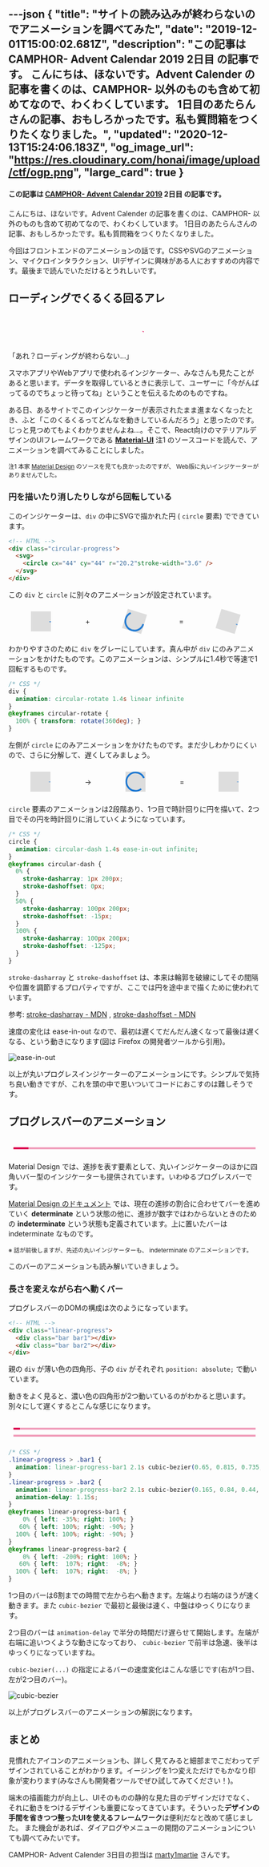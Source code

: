 ---json
{
  "title": "サイトの読み込みが終わらないのでアニメーションを調べてみた",
  "date": "2019-12-01T15:00:02.681Z",
  "description": "この記事は CAMPHOR- Advent Calendar 2019 2日目 の記事です。  こんにちは、ほないです。Advent Calender の記事を書くのは、CAMPHOR- 以外のものも含めて初めてなので、わくわくしています。 1日目のあたらんさんの記事、おもしろかったです。私も質問箱をつくりたくなりました。",
  "updated": "2020-12-13T15:24:06.183Z",
  "og_image_url": "https://res.cloudinary.com/honai/image/upload/ctf/ogp.png",
  "large_card": true
}
---

#### この記事は [CAMPHOR- Advent Calendar 2019](http://advent.camph.net/) **2日目** の記事です。

こんにちは、ほないです。Advent Calender の記事を書くのは、CAMPHOR- 以外のものも含めて初めてなので、わくわくしています。
1日目のあたらんさんの記事、おもしろかったです。私も質問箱をつくりたくなりました。

今回はフロントエンドのアニメーションの話です。CSSやSVGのアニメーション、マイクロインタラクション、UIデザインに興味がある人におすすめの内容です。最後まで読んでいただけるとうれしいです。

## ローディングでくるくる回るアレ

<div class="component-box">
  <div class="circular-progress secondary indeterminate">
    <svg viewBox="22 22 44 44">
      <circle cx="44" cy="44" r="20.2" fill="none" stroke-width="3.6"></circle>
    </svg>
  </div>
</div>

「あれ？ローディングが終わらない…」

スマホアプリやWebアプリで使われるインジケーター、みなさんも見たことがあると思います。データを取得しているときに表示して、ユーザーに「今がんばってるのでちょっと待ってね」ということを伝えるためのものですね。

ある日、あるサイトでこのインジケーターが表示されたまま進まなくなったとき、ふと「このくるくるってどんなを動きしているんだろう」と思ったのです。
じっと見つめてもよくわかりませんよね…。そこで、React向けのマテリアルデザインのUIフレームワークである [**Material-UI**](https://material-ui.com/) 注1 のソースコードを読んで、アニメーションを調べてみることにしました。

<small>注1 本家 [Material Design](https://material.io/) のソースを見ても良かったのですが、 Web版に丸いインジケーターがありませんでした。</small>

### 円を描いたり消したりしながら回転している

このインジケーターは、`div` の中にSVGで描かれた円 ( `circle` 要素) でできています。
```html
<!-- HTML -->
<div class="circular-progress">
  <svg>
    <circle cx="44" cy="44" r="20.2"stroke-width="3.6" />
  </svg>
</div>
```
この `div` と `circle` に別々のアニメーションが設定されています。

  <div class="component-box">
  <div class="circular-progress primary indeterminate" style="background-color: #ddd; animation: none;">
      <svg viewBox="22 22 44 44">
        <circle cx="44" cy="44" r="20.2" fill="none" stroke-width="3.6"></circle>
      </svg>
    </div>
    <span>+</span>
    <div class="circular-progress primary indeterminate" style="background-color: #ddd;">
      <svg viewBox="22 22 44 44">
        <circle cx="44" cy="44" r="20.2" fill="none" stroke-width="3.6" style="animation: none;"></circle>
      </svg>
    </div>
    <span>=</span>
    <div class="circular-progress primary indeterminate" style="background-color: #ddd;">
      <svg viewBox="22 22 44 44">
        <circle cx="44" cy="44" r="20.2" fill="none" stroke-width="3.6"></circle>
      </svg>
    </div>
  </div>

わかりやすさのために `div` をグレーにしています。真ん中が `div` にのみアニメーションをかけたものです。このアニメーションは、シンプルに1.4秒で等速で1回転するものです。

```css
/* CSS */
div {
  animation: circular-rotate 1.4s linear infinite
}
@keyframes circular-rotate {
  100% { transform: rotate(360deg); }
}
```

左側が `circle` にのみアニメーションをかけたものです。まだ少しわかりにくいので、さらに分解して、遅くしてみましょう。

  <div class="component-box">
    <div class="circular-progress primary indeterminate" style="background-color: #ddd; animation: none;">
      <svg viewBox="22 22 44 44">
        <circle cx="44" cy="44" r="20.2" fill="none" stroke-width="3.6"
          style="animation: circular-dash-1 2s ease-in infinite"></circle>
      </svg>
    </div>
    <span>→</span>
    <div class="circular-progress primary indeterminate" style="background-color: #ddd; animation: none;">
      <svg viewBox="22 22 44 44">
        <circle cx="44" cy="44" r="20.2" fill="none" stroke-width="3.6"
          style="animation: circular-dash-2 2s ease-out infinite"></circle>
      </svg>
    </div>
    <span>=</span>
    <div class="circular-progress primary indeterminate" style="background-color: #ddd; animation: none;">
      <svg viewBox="22 22 44 44">
        <circle cx="44" cy="44" r="20.2" fill="none" stroke-width="3.6"
          style="animation: circular-dash 4s ease-in-out infinite"></circle>
      </svg>
    </div>
  </div>

`circle` 要素のアニメーションは2段階あり、1つ目で時計回りに円を描いて、2つ目でその円を時計回りに消していくようになっています。
```css
/* CSS */
circle {
  animation: circular-dash 1.4s ease-in-out infinite;
}
@keyframes circular-dash {
  0% {
    stroke-dasharray: 1px 200px;
    stroke-dashoffset: 0px;
  }
  50% {
    stroke-dasharray: 100px 200px;
    stroke-dashoffset: -15px;
  }
  100% {
    stroke-dasharray: 100px 200px;
    stroke-dashoffset: -125px;
  }
}
```
`stroke-dasharray` と `stroke-dashoffset` は、本来は輪郭を破線にしてその間隔や位置を調節するプロパティですが、ここでは円を途中まで描くために使われています。

参考: [stroke-dasharray - MDN](https://developer.mozilla.org/en-US/docs/Web/SVG/Attribute/stroke-dasharray) , [stroke-dashoffset - MDN](https://developer.mozilla.org/en-US/docs/Web/SVG/Attribute/stroke-dashoffset)

速度の変化は ease-in-out なので、最初は遅くてだんだん速くなって最後は遅くなる、という動きになります(図は Firefox の開発者ツールから引用)。

![ease-in-out](https://res.cloudinary.com/honai/image/upload/f_auto/ctf/ease-in-out.png)

以上が丸いプログレスインジケーターのアニメーションにです。シンプルで気持ち良い動きですが、これを頭の中で思いついてコードにおこすのは難しそうです。

## プログレスバーのアニメーション

  <div class="component-box">
    <div class="linear-progress indeterminate secondary">
      <div class="bar bar1"></div>
      <div class="bar bar2"></div>
    </div>
  </div>

Material Design では、進捗を表す要素として、丸いインジケーターのほかに四角いバー型のインジケーターも提供されています。いわゆるプログレスバーです。

[Material Design のドキュメント](https://material.io/components/progress-indicators/) では、現在の進捗の割合に合わせてバーを進めていく **determinate** という状態の他に、進捗が数字ではわからないときのための **indeterminate** という状態も定義されています。上に置いたバーは indeterminate なものです。

<small>※ 話が前後しますが、先述の丸いインジケーターも、 indeterminate のアニメーションです。</small>

このバーのアニメーションも読み解いていきましょう。

### 長さを変えながら右へ動くバー

プログレスバーのDOMの構成は次のようになっています。

```html
<!-- HTML -->
<div class="linear-progress">
  <div class="bar bar1"></div>
  <div class="bar bar2"></div>
</div>
```

親の `div` が薄い色の四角形、子の `div` がそれぞれ `position: absolute;` で動いています。

動きをよく見ると、濃い色の四角形が2つ動いているのがわかると思います。別々にして遅くするとこんな感じになります。

  <div class="component-box column">
    <div class="linear-progress indeterminate secondary">
      <div class="bar bar1" style="animation-duration: 5s;"></div>
    </div>
    <div class="linear-progress indeterminate secondary">
      <div class="bar bar2" style="animation-duration: 5s; animation-delay: 2.5s;"></div>
    </div>
  </div>

```css
/* CSS */
.linear-progress > .bar1 {
  animation: linear-progress-bar1 2.1s cubic-bezier(0.65, 0.815, 0.735, 0.395) infinite;
}
.linear-progress > .bar2 {
  animation: linear-progress-bar2 2.1s cubic-bezier(0.165, 0.84, 0.44, 1) infinite;
  animation-delay: 1.15s;
}
@keyframes linear-progress-bar1 {
    0% { left: -35%; right: 100%; }
   60% { left: 100%; right: -90%; }
  100% { left: 100%; right: -90%; }
}
@keyframes linear-progress-bar2 {
    0% { left: -200%; right: 100%; }
   60% { left:  107%; right:  -8%; }
  100% { left:  107%; right:  -8%; }
}
```

1つ目のバーは6割までの時間で左から右へ動きます。左端より右端のほうが速く動きます。また `cubic-bezier` で最初と最後は速く、中盤はゆっくりになります。

2つ目のバーは `animation-delay` で半分の時間だけ遅らせて開始します。左端が右端に追いつくような動きになっており、 `cubic-bezier` で前半は急速、後半はゆっくりになっていますね。

`cubic-bezier(...)` の指定によるバーの速度変化はこんな感じです(右が1つ目、左が2つ目のバー)。

![cubic-bezier](https://res.cloudinary.com/honai/image/upload/f_auto/ctf/cubic-bezier.png)

以上がプログレスバーのアニメーションの解説になります。

## まとめ

見慣れたアイコンのアニメーションも、詳しく見てみると細部までこだわってデザインされていることがわかります。イージングを1つ変えただけでもかなり印象が変わります(みなさんも開発者ツールでぜひ試してみてください！)。

端末の描画能力が向上し、UIそのものの静的な見た目のデザインだけでなく、それに動きをつけるデザインも重要になってきています。そういった**デザインの手間を省きつつ整ったUIを使えるフレームワーク**は便利だなと改めて感じました。
また機会があれば、ダイアログやメニューの開閉のアニメーションについても調べてみたいです。

CAMPHOR- Advent Calender 3日目の担当は [marty1martie](https://skstmsk-portfolio.firebaseapp.com/) さんです。

  <style>
    .component-box {
      --primary: #1976d2;
      --secondary: #dc004e;
      --primary-trans: rgb(167, 202, 237);
      --secondary-trans: rgb(241, 158, 187);
      display: flex;
      justify-content: space-around;
      padding: 10px;
      align-items: center;
    }

    .component-box.column {
      flex-flow: column nowrap;
    }

    .circular-progress {
      width: 40px;
      height: 40px;
      display: 'inline-block';
    }

    .circular-progress.indeterminate {
      animation: circular-rotate 1.4s linear infinite
    }

    .circular-progress svg {
      display: block;
    }

    .circular-progress.primary circle {
      stroke: var(--primary);
    }
    .circular-progress.secondary circle {
      stroke: var(--secondary);
    }

    .circular-progress.indeterminate circle {
      animation: circular-dash 1.4s ease-in-out infinite;
      stroke-dasharray: 80px 200px;
      stroke-dashoffset: 0px;
    }

    @keyframes circular-rotate {
      100% {
        transform: rotate(360deg);
      }
    }

    @keyframes circular-dash {
      0% {
        stroke-dasharray: 1px 200px;
        stroke-dashoffset: 0px;
      }

      50% {
        stroke-dasharray: 100px 200px;
        stroke-dashoffset: -15px;
      }

      100% {
        stroke-dasharray: 100px 200px;
        stroke-dashoffset: -125px;
      }
    }

    @keyframes circular-dash-1 {
      0% {
        stroke-dasharray: 1px 200px;
        stroke-dashoffset: 0px;
      }

      100% {
        stroke-dasharray: 100px 200px;
        stroke-dashoffset: -15px;
      }
    }

    @keyframes circular-dash-2 {
      0% {
        stroke-dasharray: 100px 200px;
        stroke-dashoffset: -15px;
      }

      100% {
        stroke-dasharray: 100px 200px;
        stroke-dashoffset: -125px;
      }
    }

    .linear-progress {
      height: 4px;
      width: 100%;
      margin-top: 10px;
      overflow: hidden;
      position: relative;
    }

    .linear-progress.primary {
      background-color: var(--primary-trans);
    }

    .linear-progress.secondary {
      background-color: var(--secondary-trans);
    }

    .linear-progress > .bar {
      top: 0;
      left: 0;
      width: 100%;
      bottom: 0;
      position: absolute;
      transition: transform 0.2s linear;
      transform-origin: left;
    }

    .linear-progress.primary > .bar {
      background-color: var(--primary);
    }

    .linear-progress.secondary > .bar {
      background-color: var(--secondary);
    }

    .linear-progress > .bar.bar1 {
      width: auto;
      animation: MuiLinearProgress-keyframes-indeterminate1 2.1s cubic-bezier(0.65, 0.815, 0.735, 0.395) infinite;
    }

    .linear-progress > .bar.bar2 {
      width: auto;
      animation: MuiLinearProgress-keyframes-indeterminate2 2.1s cubic-bezier(0.165, 0.84, 0.44, 1) infinite;
      animation-delay: 1.15s;
    }

    @keyframes MuiLinearProgress-keyframes-indeterminate1 {
      0% {
        left: -35%;
        right: 100%;
      }

      60% {
        left: 100%;
        right: -90%;
      }

      100% {
        left: 100%;
        right: -90%;
      }
    }

    @keyframes MuiLinearProgress-keyframes-indeterminate2 {
      0% {
        left: -200%;
        right: 100%;
      }

      60% {
        left: 107%;
        right: -8%;
      }

      100% {
        left: 107%;
        right: -8%;
      }
    }

    @keyframes linear-1-1 {

    }
  </style>

